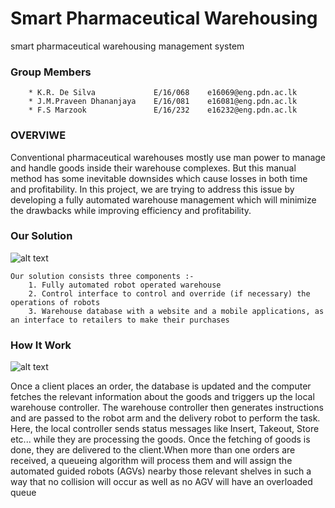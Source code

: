 # Smart Pharmaceutical Warehousing
smart pharmaceutical warehousing management system 

### Group Members
        * K.R. De Silva             E/16/068    e16069@eng.pdn.ac.lk
        * J.M.Praveen Dhananjaya    E/16/081    e16081@eng.pdn.ac.lk
        * F.S Marzook               E/16/232    e16232@eng.pdn.ac.lk
        
### OVERVIWE
Conventional pharmaceutical warehouses mostly use man power to manage and handle goods inside their warehouse complexes. But this manual method has some inevitable downsides which cause losses in both time and profitability. In this project, we are trying to address this issue by developing a fully automated warehouse management which will minimize the drawbacks while improving efficiency and profitability.


### Our Solution
   ![alt text](https://github.com/cepdnaclk/e16-3yp-smart-pharmaceutical-warehousing/blob/main/website/Overall.png?raw=true)

    Our solution consists three components :-
        1. Fully automated robot operated warehouse
        2. Control interface to control and override (if necessary) the operations of robots
        3. Warehouse database with a website and a mobile applications, as an interface to retailers to make their purchases


### How It Work 
   ![alt text](https://github.com/cepdnaclk/e16-3yp-smart-pharmaceutical-warehousing/blob/main/website/line.png?raw=true)

Once a client places an order, the database is updated and the computer fetches the relevant information about the goods and triggers up the local warehouse controller. The warehouse controller then generates instructions and are passed to the robot arm and the delivery robot to perform the task. Here, the local controller sends status messages like Insert, Takeout, Store etc... while they are processing the goods. Once the fetching of goods is done, they are delivered to the client.When more than one orders are received, a queueing algorithm will process them and will assign the automated guided robots (AGVs) nearby those relevant shelves in such a way that no collision will occur as well as no AGV will have an overloaded queue 

        

### 
